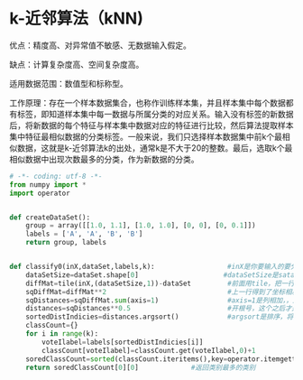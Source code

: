 # k-近邻算法（kNN)

优点：精度高、对异常值不敏感、无数据输入假定。

缺点：计算复杂度高、空间复杂度高。

适用数据范围：数值型和标称型。 

工作原理：存在一个样本数据集合，也称作训练样本集，并且样本集中每个数据都有标签，即知道样本集中每一数据与所属分类的对应关系。输入没有标签的新数据后，将新数据的每个特征与样本集中数据对应的特征进行比较，然后算法提取样本集中特征最相似数据的分类标签。一般来说，我们只选择样本数据集中前k个最相似数据，这就是k-近邻算法k的出处，通常k是不大于20的整数。最后，选取k个最相似数据中出现次数最多的分类，作为新数据的分类。

```python
# -*- coding: utf-8 -*-
from numpy import *
import operator


def createDataSet():
    group = array([[1.0, 1.1], [1.0, 1.0], [0, 0], [0, 0.1]])
    labels = ['A', 'A', 'B', 'B']
    return group, labels


def classify0(inX,dataSet,labels,k):                  #inX是你要输入的要分类的“坐标”，dataSet是上面createDataSet的array，就是已经有的，分类过的坐标，label是相应分类的标签，k是KNN，k近邻里面的k
    dataSetSize=dataSet.shape[0]                     #dataSetSize是sataSet的行数，用上面的举例就是4行
    diffMat=tile(inX,(dataSetSize,1))-dataSet         #前面用tile，把一行inX变成4行一模一样的（tile有重复的功能，dataSetSize是重复4遍，后面的1保证重复完了是4行，而不是一行里有四个一样的），然后再减去dataSet，是为了求两点的距离，先要坐标相减，这个就是坐标相减
    sqDiffMat=diffMat**2                              #上一行得到了坐标相减，然后这里要(x1-x2)^2，要求乘方
    sqDistances=sqDiffMat.sum(axis=1)                 #axis=1是列相加，，这样得到了(x1-x2)^2+(y1-y2)^2
    distances=sqDistances**0.5                        #开根号，这个之后才是距离
    sortedDistIndicies=distances.argsort()            #argsort是排序，将元素按照由小到大的顺序返回下标，比如([3,1,2]),它返回的就是([1,2,0])
    classCount={}
    for i in range(k):
        voteIlabel=labels[sortedDistIndicies[i]]
        classCount[voteIlabel]=classCount.get(voteIlabel,0)+1            #get是取字典里的元素，如果之前这个voteIlabel是有的，那么就返回字典里这个voteIlabel里的值，如果没有就返回0（后面写的），这行代码的意思就是算离目标点距离最近的k个点的类别，这个点是哪个类别哪个类别就加1
    soredClassCount=sorted(classCount.iteritems(),key=operator.itemgetter(1),reverse=True)         #key=operator.itemgetter(1)的意思是按照字典里的第一个排序，{A:1,B:2},要按照第1个（AB是第0个），即‘1’‘2’排序。reverse=True是降序排序
    return soredClassCount[0][0]             #返回类别最多的类别
```

